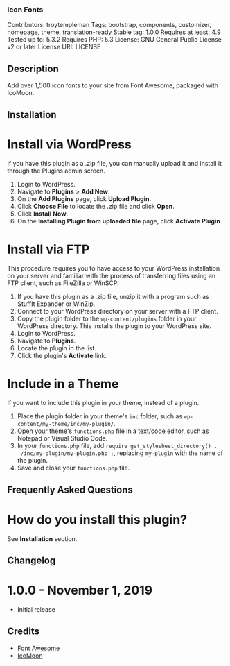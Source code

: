 ### Icon Fonts ###

Contributors: troytempleman
Tags: bootstrap, components, customizer, homepage, theme, translation-ready
Stable tag: 1.0.0
Requires at least: 4.9
Tested up to: 5.3.2
Requires PHP: 5.3
License: GNU General Public License v2 or later
License URI: LICENSE

## Description ##

Add over 1,500 icon fonts to your site from Font Awesome, packaged with IcoMoon.

## Installation ##

# Install via WordPress #
If you have this plugin as a .zip file, you can manually upload it and install it through the Plugins admin screen.

1. Login to WordPress.
2. Navigate to **Plugins** > **Add New**.
3. On the **Add Plugins** page, click **Upload Plugin**.
4. Click **Choose File** to locate the .zip file and click **Open**. 
5. Click **Install Now**.
6. On the **Installing Plugin from uploaded file** page, click **Activate Plugin**.

# Install via FTP #
This procedure requires you to have access to your WordPress installation on your server and familiar with the process of transferring files using an FTP client, such as FileZilla or WinSCP.

1. If you have this plugin as a .zip file, unzip it with a program such as StuffIt Expander or WinZip.
2. Connect to your WordPress directory on your server with a FTP client.
3. Copy the plugin folder to the `wp-content/plugins` folder in your WordPress directory. This installs the plugin to your WordPress site.
4. Login to WordPress.
5. Navigate to **Plugins**.
6. Locate the plugin in the list.
7. Click the plugin's **Activate** link.

# Include in a Theme #
If you want to include this plugin in your theme, instead of a plugin.

1. Place the plugin folder in your theme's `inc` folder, such as `wp-content/my-theme/inc/my-plugin/`.
2. Open your theme's `functions.php` file in a text/code editor, such as Notepad or Visual Studio Code.
3. In your `functions.php` file, add `require get_stylesheet_directory() . '/inc/my-plugin/my-plugin.php';`, replacing `my-plugin` with the name of the plugin.
4. Save and close your `functions.php` file.

## Frequently Asked Questions ##

# How do you install this plugin? #
See **Installation** section.

## Changelog ##

# 1.0.0 - November 1, 2019 #
* Initial release

## Credits ##

* [Font Awesome](https://fontawesome.com*/)
* [IcoMoon](https://icomoon.io/)